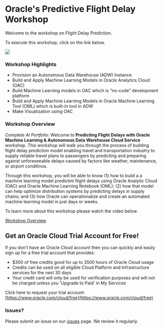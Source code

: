 # Oracle's Predictive Flight Delay Workshop

Welcome to the workshop on Flight Delay Prediction.

To execute this workshop, click on the link below.

[![](./images/screenshot-freetier.png)](https://oracle.github.io/learning-library/solutions-library/predictive-flight-delay/freetier/index.html)

### Workshop Highlights
- Provision an Autonomous Data Warehouse (ADW) Instance
- Build and Apply Machine Learning Models in Oracle Analytics Cloud (OAC)
- Build Machine Learning models in OAC which is “no-code” development platform
- Build and Apply Machine Learning Models in Oracle Machine Learning Tool (OML) which is built-in tool in ADW
- Make Visualization using OAC

### Workshop Overview

*Complete AI Portfolio:*
Welcome to **Predicting Flight Delays with Oracle Machine Learning & Autonomous Data Warehouse Cloud Service** workshop. This workshop will walk you through the process of building flight delay prediction model enabling travel and transportation industry to supply reliable travel plans to passengers by predicting and preparing against unforeseeable delays caused by factors like weather, maintenance, or airport conditinos. 

Through this workshop, you will be able to know (1) how to build a a machine learning model predictint flight delays using Oracle Analytic Cloud (OAC) and Oracle Machine Learning Notebook (OML); (2) how that model can help optimize distribution systems by predicting delays in supply chains; and (3) how Oracle can operationalize and create an automated machine learning model in just days or weeks. 

To learn more about this workshop please watch the video below.

<a href="https://www.youtube.com/watch?v=wBkXHoWiHTw" target="_video">Workshop Overview</a>


## Get an Oracle Cloud Trial Account for Free!
If you don't have an Oracle Cloud account then you can quickly and easily sign up for a free trial account that provides:
- $300 of free credits good for up to 3500 hours of Oracle Cloud usage
- Credits can be used on all eligible Cloud Platform and Infrastructure services for the next 30 days
- Your credit card will only be used for verification purposes and will not be charged unless you 'Upgrade to Paid' in My Services

Click here to request your trial account: [https://www.oracle.com/cloud/free](https://www.oracle.com/cloud/free)

### Issues?
Please submit an issue on our [issues](https://github.com/oracle/learning-library/issues) page.  We review it regularly.
